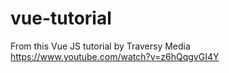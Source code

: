 # vue-tutorial
From this Vue JS tutorial by Traversy Media https://www.youtube.com/watch?v=z6hQqgvGI4Y
